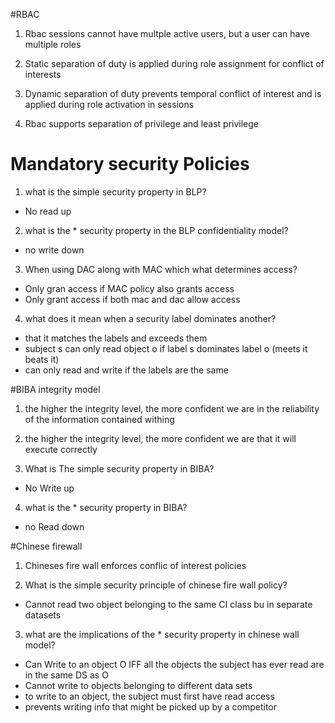 #RBAC
1. Rbac sessions cannot have multple active users, but a user can have multiple roles

2. Static separation of duty is applied during role assignment for conflict of interests

3. Dynamic separation of duty prevents temporal conflict of interest and is applied during role activation in sessions

4. Rbac supports separation of privilege and least privilege

# Mandatory security Policies

1. what is the simple security property in BLP?
- No read up

2. what is the \* security property in the BLP confidentiality model?
- no write down

3. When using DAC along with MAC which what determines access?
- Only gran access if MAC policy also grants access
- Only grant access if both mac and dac allow access

4. what does it mean when a security label dominates another?
- that it matches the labels and exceeds them
- subject s can only read object o if label s dominates label o (meets it beats it)
- can only read and write if the labels are the same

#BIBA integrity model

1. the higher the integrity level, the more confident we are in the reliability of the information contained withing

2. the higher the integrity level, the more confident we are that it will execute correctly

3. What is The simple security property in BIBA?
- No Write up

4. what is the \* security property in BIBA?
- no Read down

#Chinese firewall

1. Chineses fire wall enforces conflic of interest policies

2. What is the simple security principle of chinese fire wall policy?
- Cannot read two object belonging to the same CI class bu in separate datasets

3. what are the implications of the \* security property in chinese wall model?
- Can Write to an object O IFF all the objects the subject has ever read are in the same DS as O
- Cannot write to objects belonging to different data sets
- to write to an object, the subject must first have read access
- prevents writing info that might be picked up by a competitor
